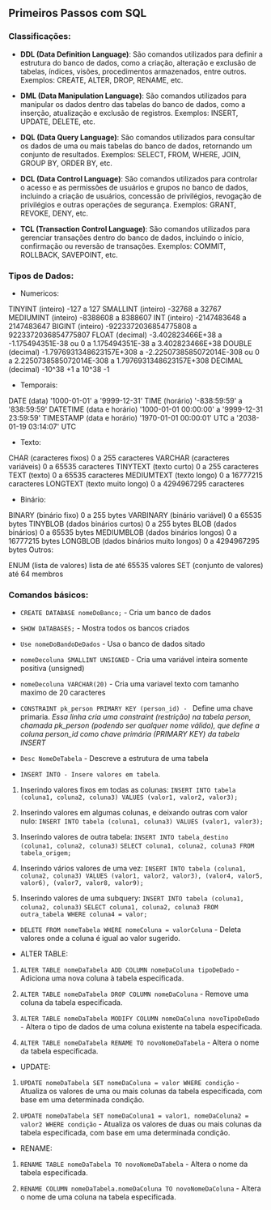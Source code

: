 ## Primeiros Passos com SQL

### Classificações:
* **DDL (Data Definition Language)**: São comandos utilizados para definir a estrutura do banco de dados, como a criação, alteração e exclusão de tabelas, índices, visões, procedimentos armazenados, entre outros. Exemplos: CREATE, ALTER, DROP, RENAME, etc.

* **DML (Data Manipulation Language)**: São comandos utilizados para manipular os dados dentro das tabelas do banco de dados, como a inserção, atualização e exclusão de registros. Exemplos: INSERT, UPDATE, DELETE, etc.

* **DQL (Data Query Language)**: São comandos utilizados para consultar os dados de uma ou mais tabelas do banco de dados, retornando um conjunto de resultados. Exemplos: SELECT, FROM, WHERE, JOIN, GROUP BY, ORDER BY, etc.

* **DCL (Data Control Language)**: São comandos utilizados para controlar o acesso e as permissões de usuários e grupos no banco de dados, incluindo a criação de usuários, concessão de privilégios, revogação de privilégios e outras operações de segurança. Exemplos: GRANT, REVOKE, DENY, etc.

* **TCL (Transaction Control Language)**: São comandos utilizados para gerenciar transações dentro do banco de dados, incluindo o início, confirmação ou reversão de transações. Exemplos: COMMIT, ROLLBACK, SAVEPOINT, etc.

### Tipos de Dados:

* Numericos:

TINYINT (inteiro) -127 a 127
SMALLINT (inteiro) -32768 a 32767
MEDIUMINT (inteiro) -8388608 a 8388607
INT (inteiro) -2147483648 a 2147483647
BIGINT (inteiro) -9223372036854775808 a 9223372036854775807
FLOAT (decimal) -3.402823466E+38 a -1.175494351E-38 ou 0 a 1.175494351E-38 a 3.402823466E+38
DOUBLE (decimal) -1.7976931348623157E+308 a -2.2250738585072014E-308 ou 0 a 2.2250738585072014E-308 a 1.7976931348623157E+308
DECIMAL (decimal) -10^38 +1 a 10^38 -1

* Temporais:

DATE (data) '1000-01-01' a '9999-12-31'
TIME (horário) '-838:59:59' a '838:59:59'
DATETIME (data e horário) '1000-01-01 00:00:00' a '9999-12-31 23:59:59'
TIMESTAMP (data e horário) '1970-01-01 00:00:01' UTC a '2038-01-19 03:14:07' UTC

* Texto:

CHAR (caracteres fixos) 0 a 255 caracteres
VARCHAR (caracteres variáveis) 0 a 65535 caracteres
TINYTEXT (texto curto) 0 a 255 caracteres
TEXT (texto) 0 a 65535 caracteres
MEDIUMTEXT (texto longo) 0 a 16777215 caracteres
LONGTEXT (texto muito longo) 0 a 4294967295 caracteres

* Binário:

BINARY (binário fixo) 0 a 255 bytes
VARBINARY (binário variável) 0 a 65535 bytes
TINYBLOB (dados binários curtos) 0 a 255 bytes
BLOB (dados binários) 0 a 65535 bytes
MEDIUMBLOB (dados binários longos) 0 a 16777215 bytes
LONGBLOB (dados binários muito longos) 0 a 4294967295 bytes
Outros:

ENUM (lista de valores) lista de até 65535 valores
SET (conjunto de valores) até 64 membros



### Comandos básicos:
* `CREATE DATABASE nomeDoBanco;` - Cria um banco de dados

* `SHOW DATABASES;` - Mostra todos os bancos criados

* `Use nomeDoBandoDeDados` - Usa o banco de dados sitado 

*  `nomeDecoluna SMALLINT UNSIGNED` - Cria uma variável inteira somente positiva (unsigned)

* `nomeDecoluna VARCHAR(20)` - Cria uma variavel texto com tamanho maximo de 20 caracteres

* `CONSTRAINT pk_person PRIMARY KEY (person_id) - ` Define uma chave primaria. *Essa linha cria uma constraint (restrição) na tabela person, chamada pk_person (podendo ser qualquer nome válido), que define a coluna person_id como chave primária (PRIMARY KEY) da tabela INSERT*
* `Desc NomeDeTabela` - Descreve a estrutura de uma tabela

* `INSERT INTO - Insere valores em tabela`.
1. Inserindo valores fixos em todas as colunas:
    `INSERT INTO tabela (coluna1, coluna2, coluna3) VALUES (valor1, valor2, valor3);` 

2. Inserindo valores em algumas colunas, e deixando outras com valor nulo:
`INSERT INTO tabela (coluna1, coluna3) VALUES (valor1, valor3);`

3. Inserindo valores de outra tabela:
`INSERT INTO tabela_destino (coluna1, coluna2, coluna3)`
`SELECT coluna1, coluna2, coluna3 FROM tabela_origem;`

4. Inserindo vários valores de uma vez:
`INSERT INTO tabela (coluna1, coluna2, coluna3) VALUES (valor1, valor2, valor3), (valor4, valor5, valor6), (valor7, valor8, valor9);`

5. Inserindo valores de uma subquery:
`INSERT INTO tabela (coluna1, coluna2, coluna3)`
`SELECT coluna1, coluna2, coluna3 FROM outra_tabela WHERE coluna4 = valor;`

* `DELETE FROM nomeTabela WHERE nomeColuna = valorColuna` - Deleta valores onde a coluna é igual ao valor sugerido. 

* ALTER TABLE:

1. `ALTER TABLE nomeDaTabela ADD COLUMN nomeDaColuna tipoDeDado` - Adiciona uma nova coluna à tabela especificada.

2. `ALTER TABLE nomeDaTabela DROP COLUMN nomeDaColuna` - Remove uma coluna da tabela especificada.

3. `ALTER TABLE nomeDaTabela MODIFY COLUMN nomeDaColuna novoTipoDeDado` - Altera o tipo de dados de uma coluna existente na tabela especificada.

3. `ALTER TABLE nomeDaTabela RENAME TO novoNomeDaTabela` - Altera o nome da tabela especificada.

* UPDATE:

1. `UPDATE nomeDaTabela SET nomeDaColuna = valor WHERE condição` - Atualiza os valores de uma ou mais colunas da tabela especificada, com base em uma determinada condição.

2. `UPDATE nomeDaTabela SET nomeDaColuna1 = valor1, nomeDaColuna2 = valor2 WHERE condição` - Atualiza os valores de duas ou mais colunas da tabela especificada, com base em uma determinada condição.

* RENAME:

1. `RENAME TABLE nomeDaTabela TO novoNomeDaTabela` - Altera o nome da tabela especificada.

2. `RENAME COLUMN nomeDaTabela.nomeDaColuna TO novoNomeDaColuna` - Altera o nome de uma coluna na tabela especificada.
